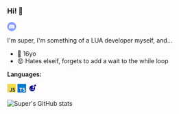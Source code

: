 ### Hi! 👋

<a href="https://discord.gg/2Np9bJW2m9">
  <img align="left" alt="Super Discord" width="21px" src="https://raw.githubusercontent.com/serhatalmez/serhatalmez/main/assets/discord-round.svg" />
</a>
<br>
<br>
I'm super, I'm something of a LUA developer myself, and...

- 🔭 16yo
- 😡 Hates elseif, forgets to add a wait to the while loop

**Languages:**  

<code><img height="20" src="https://raw.githubusercontent.com/github/explore/80688e429a7d4ef2fca1e82350fe8e3517d3494d/topics/javascript/javascript.png"></code>
<code><img height="20" src="https://raw.githubusercontent.com/github/explore/80688e429a7d4ef2fca1e82350fe8e3517d3494d/topics/typescript/typescript.png"></code>
<code><img height="20" src="https://raw.githubusercontent.com/github/explore/80688e429a7d4ef2fca1e82350fe8e3517d3494d/topics/lua/lua.png"></code>

![Super's GitHub stats](https://github-readme-stats.vercel.app/api?username=super510&show_icons=true&theme=radical)
<br>
